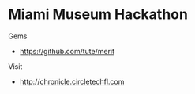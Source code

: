 Miami Museum Hackathon
======================

Gems
* https://github.com/tute/merit

Visit
* http://chronicle.circletechfl.com
